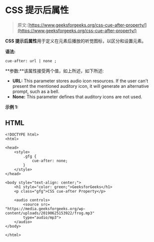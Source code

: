 # CSS 提示后属性

> 原文:[https://www.geeksforgeeks.org/css-cue-after-property/](https://www.geeksforgeeks.org/css-cue-after-property/)

**CSS 提示后属性**用于定义在元素后播放的听觉图标，以区分和设置元素。

**语法:**

```
cue-after: url | none ;

```

**参数:**该属性接受两个值，如上所述，如下所述:

*   **URL:** This parameter stores audio icon resources. If the user can't present the mentioned auditory icon, it will generate an alternative prompt, such as a bell.
*   **None:** This parameter defines that auditory icons are not used.

**示例 1:**

## HTML

```
<!DOCTYPE html>
<html>

<head>
    <style>
        .gfg {
            cue-after: none;
        }
    </style>
</head>

<body style="text-align: center;">
    <h1 style="color: green;">GeeksforGeeks</h1>
    <p class="gfg">CSS cue-after Property</p>

    <audio controls>
        <source src=
"https://media.geeksforgeeks.org/wp-content/uploads/20190625153922/frog.mp3"
        type="audio/mp3">
    </audio>
</body>

</html>
```